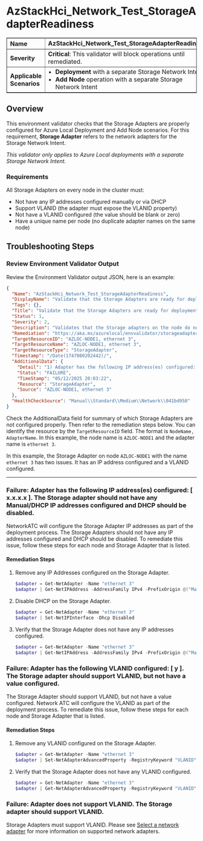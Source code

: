 # AzStackHci_Network_Test_StorageAdapterReadiness

<table border="1" cellpadding="6" cellspacing="0" style="border-collapse:collapse; margin-bottom:1em;">
  <tr>
    <th style="text-align:left; width: 180px;">Name</th>
    <td><strong>AzStackHci_Network_Test_StorageAdapterReadiness</strong></td>
  </tr>
  <tr>
    <th style="text-align:left; width: 180px;">Severity</th>
    <td><strong>Critical</strong>: This validator will block operations until remediated.</td>
  </tr>
  <tr>
    <th style="text-align:left;">Applicable Scenarios</th>
    <td>
      <ul style="margin:0; padding-left:1.2em;">
        <li><strong>Deployment</strong> with a separate Storage Network Intent</li>
        <li><strong>Add Node</strong> operation with a separate Storage Network Intent</li>
      </ul>
    </td>
  </tr>
</table>

## Overview

This environment validator checks that the Storage Adapters are properly configured for Azure Local Deployment and Add Node scenarios. For this requirement, **Storage Adapter** refers to the network adapters for the Storage Network Intent.

_This validator only applies to Azure Local deployments with a separate Storage Network Intent._

### Requirements

All Storage Adapters on every node in the cluster must:

- Not have any IP addresses configured manually or via DHCP
- Support VLANID (the adapter must expose the VLANID property)
- Not have a VLANID configured (the value should be blank or zero)
- Have a unique name per node (no duplicate adapter names on the same node)

## Troubleshooting Steps

### Review Environment Validator Output

Review the Environment Validator output JSON, here is an example:

```json
{
  "Name": "AzStackHci_Network_Test_StorageAdapterReadiness",
  "DisplayName": "Validate that the Storage Adapters are ready for deployment",
  "Tags": {},
  "Title": "Validate that the Storage Adapters are ready for deployment",
  "Status": 1,
  "Severity": 2,
  "Description": "Validates that the Storage adapters on the node do not have Manual/DHCP IP Addresses or VLANID configured. There should not be multiple Storage adapters with the same name on the same node.",
  "Remediation": "https://aka.ms/azurelocal/envvalidator/storageadapterreadiness",
  "TargetResourceID": "AZLOC-NODE1, ethernet 3",
  "TargetResourceName": "AZLOC-NODE1, ethernet 3",
  "TargetResourceType": "StorageAdapter",
  "Timestamp": "/Date(1747080202442)/",
  "AdditionalData": {
    "Detail": "1) Adapter has the following IP address(es) configured: [ x.x.x.x ]. The Storage adapter should not have any Manual/DHCP IP addresses configured and DHCP should be disabled. 2) Adapter has the following VLANID configured: [ y ]. The Storage adapter should support VLANID, but not have a value configured.",
    "Status": "FAILURE",
    "TimeStamp": "05/12/2025 20:03:22",
    "Resource": "StorageAdapter",
    "Source": "AZLOC-NODE1, ethernet 3"
  },
  "HealthCheckSource": "Manual\\Standard\\Medium\\Network\\041bd958"
}
```

Check the AdditionalData field for summary of which Storage Adapters are not configured properly. Then refer to the remediation steps below. You can identify the resource by the `TargetResourceID` field. The format is `NodeName, AdapterName`. In this example, the node name is `AZLOC-NODE1` and the adapter name is `ethernet 3`.

In this example, the Storage Adapter on node `AZLOC-NODE1` with the name `ethernet 3` has two issues. It has an IP address configured and a VLANID configured.

---

### Failure: Adapter has the following IP address(es) configured: [ x.x.x.x ]. The Storage adapter should not have any Manual/DHCP IP addresses configured and DHCP should be disabled.

NetworkATC will configure the Storage Adapter IP addresses as part of the deployment process. The Storage Adapters should not have any IP addresses configured and DHCP should be disabled. To remediate this issue, follow these steps for each node and Storage Adapter that is listed.

#### Remediation Steps

1. Remove any IP Addresses configured on the Storage Adapter.
   ```powershell
   $adapter = Get-NetAdapter -Name "ethernet 3"
   $adapter | Get-NetIPAddress -AddressFamily IPv4 -PrefixOrigin @("Manual", "DHCP") | Remove-NetIPAddress
   ```
2. Disable DHCP on the Storage Adapter.
   ```powershell
   $adapter = Get-NetAdapter -Name "ethernet 3"
   $adapter | Set-NetIPInterface -Dhcp Disabled
   ```
3. Verify that the Storage Adapter does not have any IP addresses configured.
   ```powershell
   $adapter = Get-NetAdapter -Name "ethernet 3"
   $adapter | Get-NetIPAddress -AddressFamily IPv4 -PrefixOrigin @("Manual", "DHCP")
   ```

### Failure: Adapter has the following VLANID configured: [ y ]. The Storage adapter should support VLANID, but not have a value configured.

The Storage Adapter should support VLANID, but not have a value configured. Network ATC will configure the VLANID as part of the deployment process. To remediate this issue, follow these steps for each node and Storage Adapter that is listed.

#### Remediation Steps

1. Remove any VLANID configured on the Storage Adapter.
   ```powershell
   $adapter = Get-NetAdapter -Name "ethernet 3"
   $adapter | Set-NetAdapterAdvancedProperty -RegistryKeyword "VLANID" -RegistryValue 0
   ```
2. Verify that the Storage Adapter does not have any VLANID configured.
   ```powershell
   $adapter = Get-NetAdapter -Name "ethernet 3"
   $adapter | Get-NetAdapterAdvancedProperty -RegistryKeyword "VLANID"
   ```

### Failure: Adapter does not support VLANID. The Storage adapter should support VLANID.

Storage Adapters must support VLANID. Please see [Select a network adapter](https://learn.microsoft.com/en-us/azure/azure-stack/hci/deploy/azure-stack-hci-network-adapter) for more information on supported network adapters.